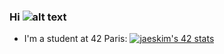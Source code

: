 ### Hi ![alt text](https://github.com/Alexdelia/Alexdelia/blob/main/pikacute.png?raw=true)

- I'm a student at 42 Paris:
[![jaeskim's 42 stats](https://badge42.herokuapp.com/api/stats/adelille)](https://github.com/JaeSeoKim/badge42)
